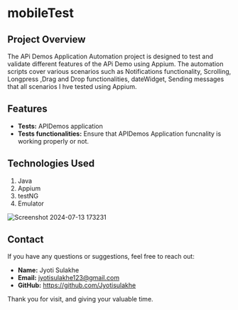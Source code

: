 # mobileTest

## Project Overview

The APi Demos Application Automation project is designed to test and validate different features of the APi Demo using Appium. The automation scripts cover various scenarios such as Notifications functionality, Scrolling, Longpress ,Drag and Drop functionalities, dateWidget, Sending messages that all scenarios I hve tested using Appium.

## Features

- **Tests:** APIDemos application 
- **Tests functionalities:** Ensure that APIDemos Application funcnality is working properly or 
    not.
## Technologies Used

1. Java
2. Appium 
3. testNG
4. Emulator



![Screenshot 2024-07-13 173231](https://github.com/user-attachments/assets/e2750093-4f11-43d6-a043-6e2c99472d70)


## Contact

If you have any questions or suggestions, feel free to reach out:

- **Name:** Jyoti Sulakhe
- **Email:** jyotisulakhe123@gmail.com
- **GitHub:** https://github.com/Jyotisulakhe


Thank you for visit, and giving your valuable time.

